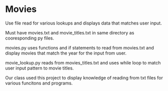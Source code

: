 # Movies
Use file read for various lookups and displays data that matches user input.

Must have movies.txt and movie_titles.txt in same directory as cooresponding py files.

movies.py uses functions and if statements to read from movies.txt and display movies that match the year for the input from user.

movie_lookup.py reads from movies_titles.txt and uses while loop to match user input pattern to movie titles.

Our class used this project to display knowledge of reading from txt files for various funcitons and programs.


